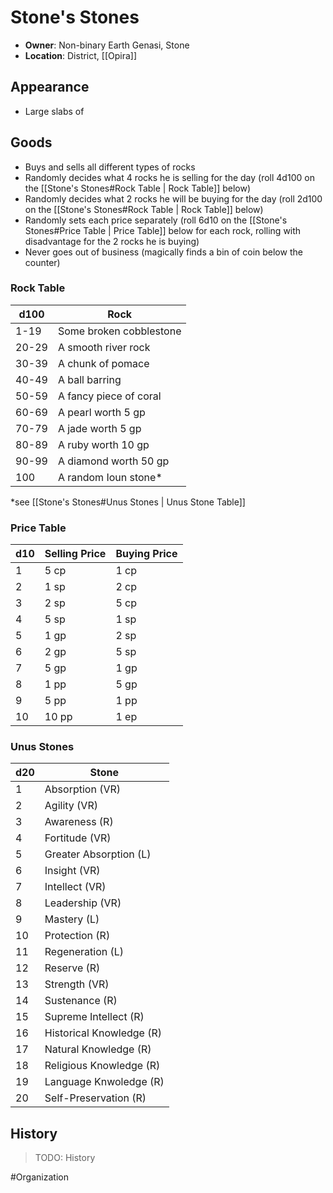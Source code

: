 # Stone's Stones
- **Owner**: Non-binary Earth Genasi, Stone
- **Location**: District, [[Opira]]

## Appearance
- Large slabs of 

## Goods
- Buys and sells all different types of rocks
- Randomly decides what 4 rocks he is selling for the day (roll 4d100 on the [[Stone's Stones#Rock Table | Rock Table]] below)
- Randomly decides what 2 rocks he will be buying for the day (roll 2d100 on the [[Stone's Stones#Rock Table | Rock Table]] below)
- Randomly sets each price separately (roll 6d10 on the [[Stone's Stones#Price Table | Price Table]] below for each rock, rolling with disadvantage for the 2 rocks he is buying)
- Never goes out of business (magically finds a bin of coin below the counter)

### Rock Table
d100 | Rock
--- | ---
 1-19 | Some broken cobblestone
20-29 | A smooth river rock
30-39 | A chunk of pomace
40-49 | A ball barring
50-59 | A fancy piece of coral
60-69 | A pearl worth 5 gp
70-79 | A jade worth 5 gp
80-89 | A ruby worth 10 gp
90-99 | A diamond worth 50 gp
100 | A random Ioun stone*

*see [[Stone's Stones#Unus Stones | Unus Stone Table]]

### Price Table
d10 | Selling Price | Buying Price
--- | ------------- | ------------
1 | 5 cp | 1 cp
2 | 1 sp | 2 cp
3 | 2 sp | 5 cp
4 | 5 sp | 1 sp
5 | 1 gp | 2 sp
6 | 2 gp | 5 sp
7 | 5 gp | 1 gp 
8 | 1 pp | 5 gp
9 | 5 pp | 1 pp
10 | 10 pp | 1 ep

### Unus Stones
d20 | Stone
--- | ---
1 | Absorption (VR)
2 | Agility (VR)
3 | Awareness (R)
4 | Fortitude (VR)
5 | Greater Absorption (L)
6 | Insight (VR)
7 | Intellect (VR)
8 | Leadership (VR)
9 | Mastery (L)
10 | Protection (R)
11 | Regeneration (L)
12 | Reserve (R)
13 | Strength (VR)
14 | Sustenance (R)
15 | Supreme Intellect (R)
16 | Historical Knowledge (R)
17 | Natural Knowledge (R)
18 | Religious Knowledge (R)
19 | Language Knwoledge (R)
20 | Self-Preservation (R)


## History
> TODO: History

#Organization 